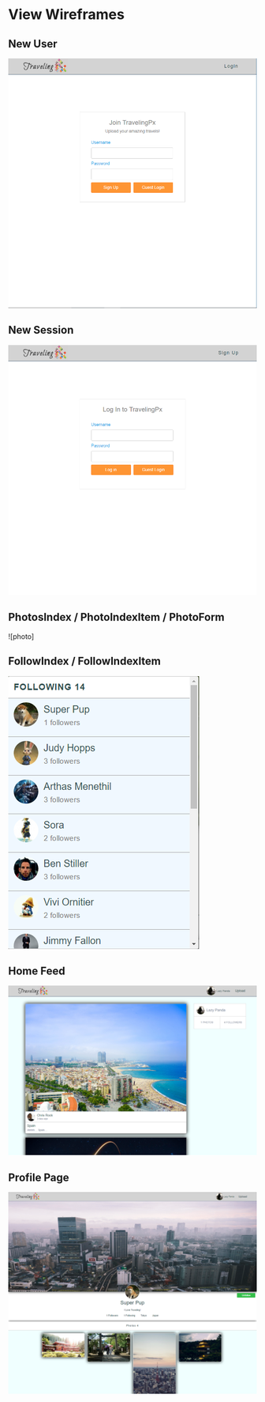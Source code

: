 # View Wireframes

## New User
![new-user]

## New Session
![new-session]

## PhotosIndex / PhotoIndexItem / PhotoForm
![photo]

## FollowIndex / FollowIndexItem
![follows]

## Home Feed
![home feed]

## Profile Page
![profile]

[new-user]: ./wireframes/signup.png
[new-session]: ./wireframes/login.png
[photos]: ./wireframes/photoshow.png
[follows]: ./wireframes/follows.png
[home feed]: ./wireframes/homefeed.png
[profile]: ./wireframes/profile.png
